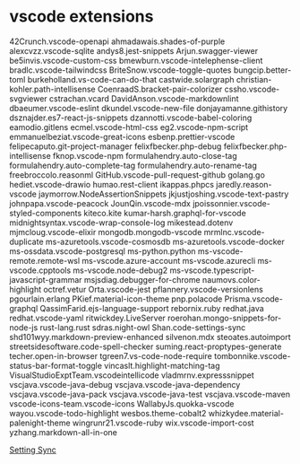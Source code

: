 
# vscode extensions

42Crunch.vscode-openapi
ahmadawais.shades-of-purple
alexcvzz.vscode-sqlite
andys8.jest-snippets
Arjun.swagger-viewer
be5invis.vscode-custom-css
bmewburn.vscode-intelephense-client
bradlc.vscode-tailwindcss
BriteSnow.vscode-toggle-quotes
bungcip.better-toml
burkeholland.vs-code-can-do-that
castwide.solargraph
christian-kohler.path-intellisense
CoenraadS.bracket-pair-colorizer
cssho.vscode-svgviewer
cstrachan.vcard
DavidAnson.vscode-markdownlint
dbaeumer.vscode-eslint
dkundel.vscode-new-file
donjayamanne.githistory
dsznajder.es7-react-js-snippets
dzannotti.vscode-babel-coloring
eamodio.gitlens
ecmel.vscode-html-css
eg2.vscode-npm-script
emmanuelbeziat.vscode-great-icons
esbenp.prettier-vscode
felipecaputo.git-project-manager
felixfbecker.php-debug
felixfbecker.php-intellisense
fknop.vscode-npm
formulahendry.auto-close-tag
formulahendry.auto-complete-tag
formulahendry.auto-rename-tag
freebroccolo.reasonml
GitHub.vscode-pull-request-github
golang.go
hediet.vscode-drawio
humao.rest-client
ikappas.phpcs
jaredly.reason-vscode
jaymorrow.NodeAssertionSnippets
jkjustjoshing.vscode-text-pastry
johnpapa.vscode-peacock
JounQin.vscode-mdx
jpoissonnier.vscode-styled-components
kiteco.kite
kumar-harsh.graphql-for-vscode
midnightsyntax.vscode-wrap-console-log
mikestead.dotenv
mjmcloug.vscode-elixir
mongodb.mongodb-vscode
mrmlnc.vscode-duplicate
ms-azuretools.vscode-cosmosdb
ms-azuretools.vscode-docker
ms-ossdata.vscode-postgresql
ms-python.python
ms-vscode-remote.remote-wsl
ms-vscode.azure-account
ms-vscode.azurecli
ms-vscode.cpptools
ms-vscode.node-debug2
ms-vscode.typescript-javascript-grammar
msjsdiag.debugger-for-chrome
naumovs.color-highlight
octref.vetur
Orta.vscode-jest
pflannery.vscode-versionlens
pgourlain.erlang
PKief.material-icon-theme
pnp.polacode
Prisma.vscode-graphql
QassimFarid.ejs-language-support
rebornix.ruby
redhat.java
redhat.vscode-yaml
ritwickdey.LiveServer
roerohan.mongo-snippets-for-node-js
rust-lang.rust
sdras.night-owl
Shan.code-settings-sync
shd101wyy.markdown-preview-enhanced
silvenon.mdx
steoates.autoimport
streetsidesoftware.code-spell-checker
suming.react-proptypes-generate
techer.open-in-browser
tgreen7.vs-code-node-require
tombonnike.vscode-status-bar-format-toggle
vincaslt.highlight-matching-tag
VisualStudioExptTeam.vscodeintellicode
vladmrnv.expresssnippet
vscjava.vscode-java-debug
vscjava.vscode-java-dependency
vscjava.vscode-java-pack
vscjava.vscode-java-test
vscjava.vscode-maven
vscode-icons-team.vscode-icons
WallabyJs.quokka-vscode
wayou.vscode-todo-highlight
wesbos.theme-cobalt2
whizkydee.material-palenight-theme
wingrunr21.vscode-ruby
wix.vscode-import-cost
yzhang.markdown-all-in-one

[Setting Sync](https://gist.github.com/Oluwasetemi/40ba9fae99386ab07a9427b9f6e0c847)